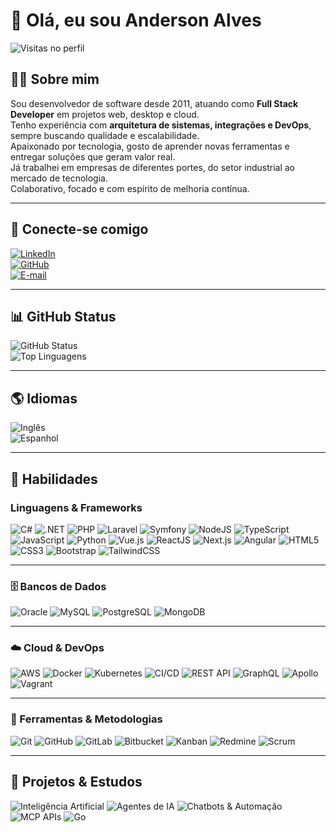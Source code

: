<!--
**alvesandersonr/alvesandersonr** is a ✨ _special_ ✨ repository because its `README.md` (this file) appears on your GitHub profile.

Here are some ideas to get you started:

- 🔭 I’m currently working on ...
- 🌱 I’m currently learning ...
- 👯 I’m looking to collaborate on ...
- 🤔 I’m looking for help with ...
- 💬 Ask me about ...
- 📫 How to reach me: ...
- 😄 Pronouns: ...
- ⚡ Fun fact: ...
-->

# 👋 Olá, eu sou Anderson Alves  

![Visitas no perfil](https://komarev.com/ghpvc/?username=alvesandersonr&color=blue)

## 👨‍💻 Sobre mim
Sou desenvolvedor de software desde 2011, atuando como **Full Stack Developer** em projetos web, desktop e cloud.  
Tenho experiência com **arquitetura de sistemas, integrações e DevOps**, sempre buscando qualidade e escalabilidade.  
Apaixonado por tecnologia, gosto de aprender novas ferramentas e entregar soluções que geram valor real.  
Já trabalhei em empresas de diferentes portes, do setor industrial ao mercado de tecnologia.  
Colaborativo, focado e com espírito de melhoria contínua.  

---

## 🤝 Conecte-se comigo
[![LinkedIn](https://img.shields.io/badge/LinkedIn-0077B5?style=for-the-badge&logo=linkedin&logoColor=white)](https://www.linkedin.com/in/andersonralves/)  
[![GitHub](https://img.shields.io/badge/GitHub-100000?style=for-the-badge&logo=github&logoColor=white)](https://github.com/alvesandersonr)  
[![E-mail](https://img.shields.io/badge/-Email-000?style=for-the-badge&logo=Gmail&logoColor=E94D5F)](mailto:contato.andersonralves@gmail.com)  

---

## 📊 GitHub Status
![GitHub Status](https://github-readme-stats.vercel.app/api?username=alvesandersonr&theme=transparent&bg_color=000&border_color=30A3DC&show_icons=true&icon_color=30A3DC&title_color=E94D5F&text_color=FFF)  
![Top Linguagens](https://github-readme-stats.vercel.app/api/top-langs/?username=alvesandersonr&layout=compact&theme=radical)  

---

## 🌎 Idiomas
![Inglês](https://img.shields.io/badge/Ingl%C3%AAs-Intermedi%C3%A1rio-red?style=for-the-badge)  
![Espanhol](https://img.shields.io/badge/Espanhol-Intermedi%C3%A1rio-red?style=for-the-badge)

---

## 🚀 Habilidades

### Linguagens & Frameworks
![C#](https://img.shields.io/badge/C%23-239120?style=for-the-badge&logo=c-sharp&logoColor=white)
![.NET](https://img.shields.io/badge/.NET-512BD4?style=for-the-badge&logo=dotnet&logoColor=white)
![PHP](https://img.shields.io/badge/PHP-777BB4?style=for-the-badge&logo=php&logoColor=white)
![Laravel](https://img.shields.io/badge/Laravel-FF2D20?style=for-the-badge&logo=laravel&logoColor=white)
![Symfony](https://img.shields.io/badge/Symfony-000000?style=for-the-badge&logo=symfony&logoColor=white)
![NodeJS](https://img.shields.io/badge/Node.js-339933?style=for-the-badge&logo=node.js&logoColor=white)
![TypeScript](https://img.shields.io/badge/TypeScript-3178C6?style=for-the-badge&logo=typescript&logoColor=white)
![JavaScript](https://img.shields.io/badge/JavaScript-F7DF1E?style=for-the-badge&logo=javascript&logoColor=black)
![Python](https://img.shields.io/badge/Python-3776AB?style=for-the-badge&logo=python&logoColor=white)
![Vue.js](https://img.shields.io/badge/Vue.js-4FC08D?style=for-the-badge&logo=vue.js&logoColor=white)
![ReactJS](https://img.shields.io/badge/ReactJS-20232A?style=for-the-badge&logo=react&logoColor=61DAFB)
![Next.js](https://img.shields.io/badge/Next.js-000000?style=for-the-badge&logo=next.js&logoColor=white)
![Angular](https://img.shields.io/badge/Angular-DD0031?style=for-the-badge&logo=angular&logoColor=white)
![HTML5](https://img.shields.io/badge/HTML5-E34F26?style=for-the-badge&logo=html5&logoColor=white)
![CSS3](https://img.shields.io/badge/CSS3-1572B6?style=for-the-badge&logo=css3&logoColor=white)
![Bootstrap](https://img.shields.io/badge/Bootstrap-7952B3?style=for-the-badge&logo=bootstrap&logoColor=white)
![TailwindCSS](https://img.shields.io/badge/Tailwind_CSS-38B2AC?style=for-the-badge&logo=tailwind-css&logoColor=white)

---

### 🗄️ Bancos de Dados
![Oracle](https://img.shields.io/badge/Oracle-F80000?style=for-the-badge&logo=oracle&logoColor=white)
![MySQL](https://img.shields.io/badge/MySQL-4479A1?style=for-the-badge&logo=mysql&logoColor=white)
![PostgreSQL](https://img.shields.io/badge/PostgreSQL-4169E1?style=for-the-badge&logo=postgresql&logoColor=white)
![MongoDB](https://img.shields.io/badge/MongoDB-47A248?style=for-the-badge&logo=mongodb&logoColor=white)

---

### ☁️ Cloud & DevOps
![AWS](https://img.shields.io/badge/Amazon_AWS-232F3E?style=for-the-badge&logo=amazon-aws&logoColor=white)
![Docker](https://img.shields.io/badge/Docker-2496ED?style=for-the-badge&logo=docker&logoColor=white)
![Kubernetes](https://img.shields.io/badge/Kubernetes-326CE5?style=for-the-badge&logo=kubernetes&logoColor=white)
![CI/CD](https://img.shields.io/badge/CI%2FCD-000000?style=for-the-badge&logo=githubactions&logoColor=white)
![REST API](https://img.shields.io/badge/REST-02569B?style=for-the-badge&logo=rest&logoColor=white)
![GraphQL](https://img.shields.io/badge/GraphQL-E10098?style=for-the-badge&logo=graphql&logoColor=white)
![Apollo](https://img.shields.io/badge/Apollo-311C87?style=for-the-badge&logo=apollo-graphql&logoColor=white)
![Vagrant](https://img.shields.io/badge/Vagrant-1563FF?style=for-the-badge&logo=vagrant&logoColor=white)

---

### 🔧 Ferramentas & Metodologias
![Git](https://img.shields.io/badge/GIT-E44C30?style=for-the-badge&logo=git&logoColor=white)
![GitHub](https://img.shields.io/badge/GitHub-181717?style=for-the-badge&logo=github&logoColor=white)
![GitLab](https://img.shields.io/badge/GitLab-FC6D26?style=for-the-badge&logo=gitlab&logoColor=white)
![Bitbucket](https://img.shields.io/badge/Bitbucket-0052CC?style=for-the-badge&logo=bitbucket&logoColor=white)
![Kanban](https://img.shields.io/badge/Kanban-0052CC?style=for-the-badge&logo=trello&logoColor=white)
![Redmine](https://img.shields.io/badge/Redmine-B32024?style=for-the-badge&logo=redmine&logoColor=white)
![Scrum](https://img.shields.io/badge/Scrum-6DB33F?style=for-the-badge&logo=scrumalliance&logoColor=white)

---

## 📘 Projetos & Estudos
![Inteligência Artificial](https://img.shields.io/badge/IA_%7C_Machine_Learning-FF6F00?style=for-the-badge&logo=openai&logoColor=white)
![Agentes de IA](https://img.shields.io/badge/Agentes_de_IA-1A1A1A?style=for-the-badge&logo=authelia&logoColor=white)
![Chatbots & Automação](https://img.shields.io/badge/Chatbots_&_Automa%C3%A7%C3%A3o-00B140?style=for-the-badge&logo=whatsapp&logoColor=white)
![MCP APIs](https://img.shields.io/badge/MCP_APIs-4285F4?style=for-the-badge&logo=api&logoColor=white)
![Go](https://img.shields.io/badge/Go-00ADD8?style=for-the-badge&logo=go&logoColor=white)
